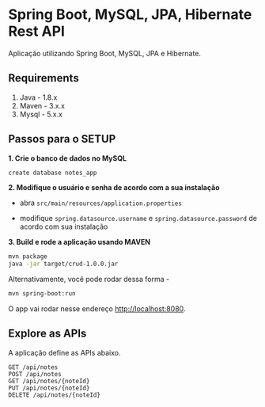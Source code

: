 # Spring Boot, MySQL, JPA, Hibernate Rest API

Aplicação utilizando Spring Boot, MySQL, JPA e Hibernate.

## Requirements

1. Java - 1.8.x
2. Maven - 3.x.x
3. Mysql - 5.x.x

## Passos para o SETUP

**1. Crie o banco de dados no MySQL**
```bash
create database notes_app
```

**2. Modifique o usuário e senha de acordo com a sua instalação**

+ abra `src/main/resources/application.properties`

+ modifique `spring.datasource.username` e `spring.datasource.password` de acordo com sua instalação

**3. Build e rode a aplicação usando MAVEN**

```bash
mvn package
java -jar target/crud-1.0.0.jar
```

Alternativamente, você pode rodar dessa forma -

```bash
mvn spring-boot:run
```

O app vai rodar nesse endereço <http://localhost:8080>.

## Explore as APIs

A aplicação define as APIs abaixo.

    GET /api/notes
    POST /api/notes
    GET /api/notes/{noteId}
    PUT /api/notes/{noteId}
    DELETE /api/notes/{noteId}
